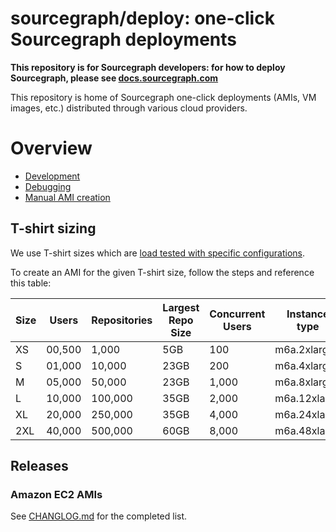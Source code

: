 # sourcegraph/deploy: one-click Sourcegraph deployments

**This repository is for Sourcegraph developers: for how to deploy Sourcegraph, please see [docs.sourcegraph.com](https://docs.sourcegraph.com)**

This repository is home of Sourcegraph one-click deployments (AMIs, VM images, etc.) distributed through various cloud providers.

# Overview

* [Development](./doc/development.md)
* [Debugging](./doc/debugging.md)
* [Manual AMI creation](./doc/manual-ami.md)

## T-shirt sizing

We use T-shirt sizes which are [load tested with specific configurations](https://github.com/sourcegraph/reference-architecture-test).

To create an AMI for the given T-shirt size, follow the steps and reference this table:

| Size | Users  | Repositories | Largest Repo Size | Concurrent Users | Instance type | Storage   | IOPS   |
| ---- | ------ | ------------ | ----------------- | ---------------- | ------------- | --------- | ------ |
| XS   | 00,500 | 1,000        | 5GB               | 100              | m6a.2xlarge   | gp3       |        |
| S    | 01,000 | 10,000       | 23GB              | 200              | m6a.4xlarge   | gp3       |        |
| M    | 05,000 | 50,000       | 23GB              | 1,000            | m6a.8xlarge   | gp3       |        |
| L    | 10,000 | 100,000      | 35GB              | 2,000            | m6a.12xlarge  | io2       | 16,000 |
| XL   | 20,000 | 250,000      | 35GB              | 4,000            | m6a.24xlarge  | io2       | 16,000 |
| 2XL  | 40,000 | 500,000      | 60GB              | 8,000            | m6a.48xlarge  | io2       | 16,000 |

## Releases

### Amazon EC2 AMIs

See [CHANGLOG.md](CHANGELOG.md) for the completed list.